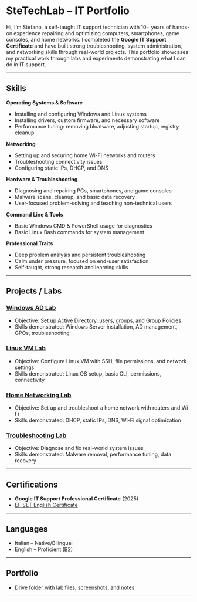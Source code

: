 # SteTechLab – IT Portfolio

Hi, I’m Stefano, a self-taught IT support technician with 10+ years of hands-on experience repairing and optimizing computers, smartphones, game consoles, and home networks. I completed the **Google IT Support Certificate** and have built strong troubleshooting, system administration, and networking skills through real-world projects. This portfolio showcases my practical work through labs and experiments demonstrating what I can do in IT support.

---

## Skills

**Operating Systems & Software**
- Installing and configuring Windows and Linux systems
- Installing drivers, custom firmware, and necessary software
- Performance tuning: removing bloatware, adjusting startup, registry cleanup

**Networking**
- Setting up and securing home Wi-Fi networks and routers
- Troubleshooting connectivity issues
- Configuring static IPs, DHCP, and DNS

**Hardware & Troubleshooting**
- Diagnosing and repairing PCs, smartphones, and game consoles
- Malware scans, cleanup, and basic data recovery
- User-focused problem-solving and teaching non-technical users

**Command Line & Tools**
- Basic Windows CMD & PowerShell usage for diagnostics
- Basic Linux Bash commands for system management

**Professional Traits**
- Deep problem analysis and persistent troubleshooting
- Calm under pressure, focused on end-user satisfaction
- Self-taught, strong research and learning skills

---

## Projects / Labs

### [Windows AD Lab](Projects/Windows-AD-Lab/README.md)
- Objective: Set up Active Directory, users, groups, and Group Policies
- Skills demonstrated: Windows Server installation, AD management, GPOs, troubleshooting

### [Linux VM Lab](Projects/Linux-VM-Lab/README.md)
- Objective: Configure Linux VM with SSH, file permissions, and network settings
- Skills demonstrated: Linux OS setup, basic CLI, permissions, connectivity

### [Home Networking Lab](Projects/Networking-Lab/README.md)
- Objective: Set up and troubleshoot a home network with routers and Wi-Fi
- Skills demonstrated: DHCP, static IPs, DNS, Wi-Fi signal optimization

### [Troubleshooting Lab](Projects/Troubleshooting-Lab/README.md)
- Objective: Diagnose and fix real-world system issues
- Skills demonstrated: Malware removal, performance tuning, data recovery

---

## Certifications
- **Google IT Support Professional Certificate** (2025)  
- [EF SET English Certificate](https://www.efset.org/)

---

## Languages
- Italian – Native/Bilingual  
- English – Proficient (B2)  

---

## Portfolio
- [Drive folder with lab files, screenshots, and notes](https://drive.google.com/drive/folders/1iOL1VOD1c_tl4xP1MKZqRJIgWkPHJnMD?usp=sharing)

---

